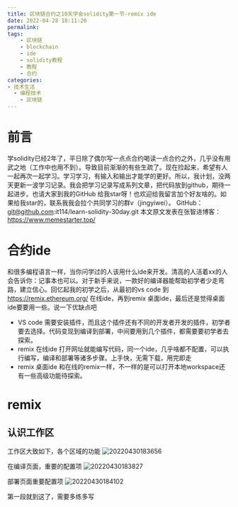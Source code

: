 ```yaml
---
title: 区块链合约之10天学会solidity第一节-remix ide
date: 2022-04-28 18:11:20
permalink:
tags:
    - 区块链
    - blockchain
    - ide
    - solidity教程
    - 教程
    - 合约
categories:
- 技术生活
  - 编程技术
    - 区块链
---
```


# 前言
学solidity已经2年了，平日除了偶尔写一点点合约喝读一点合约之外，几乎没有用武之地（工作中也用不到）。导致目前渐渐的有些生疏了。现在捡起来，希望有人一起再次一起学习。学习学习，有输入和输出才能学的更好。所以，我计划，没两天更新一波学习记录。我会把学习记录写成系列文章，把代码放到github，期待一起进步。也请大家到我的GitHub 给我star呀！也欢迎给我留言加个好友啥的。如果给我star的，联系我我会拉个共同学习的群v（jingyiwei）。
GitHub：git@github.com:it114/learn-solidity-30day.git
本文原文发表在张智进博客：https://www.memestarter.top/


# 合约ide
和很多编程语言一样，当你问学过的人该用什么ide来开发。清高的人活着xx的人会告诉你：记事本也可以。对于新手来说，一款好的编译器能帮助初学者少走弯路，建立信心。回忆起我的初学之后，从最初的vs code 到 https://remix.ethereum.org/ 在线ide，再到remix 桌面ide，最后还是觉得桌面ide要要用一些。说一下优缺点吧 
- VS code
需要安装插件，而且这个插件还有不同的开发者开发的插件，初学者要去选择。代码变现到编译到部署，中间要用到几个插件，都需要要初学者去探索。
- remix 在线ide 
打开网址就能编写代码，同一个ide，几乎啥都不配置，可以执行编写，编译和部署等诸多步骤。上手快，无需下载，用完即走
- remix 桌面ide
和在线的remix一样，不一样的是可以打开本地workspace还有一些高级功能待探索。


# remix
## 认识工作区
工作区大致如下，各个区域的功能
![20220430183656](https://cdn.jsdelivr.net/gh/it114/blogcdn@master/blog/images20220430183656.png)

在编译页面，重要的配置项
![20220430183827](https://cdn.jsdelivr.net/gh/it114/blogcdn@master/blog/images20220430183827.png)

部署页面重要配置项
![20220430184102](https://cdn.jsdelivr.net/gh/it114/blogcdn@master/blog/images20220430184102.png)


第一段就到这了，需要多练多写